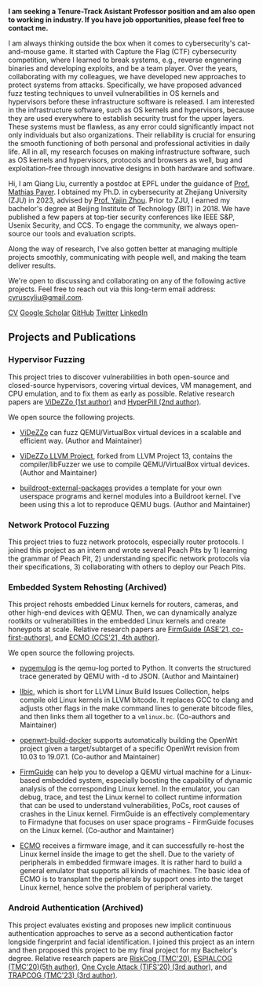 **I am seeking a Tenure-Track Asistant Professor position and am
also open to working in industry. If you have job opportunities, please feel
free to contact me.**

I am always thinking outside the box when it comes to cybersecurity's
cat-and-mouse game. It started with Capture the Flag (CTF) cybersecurity
competition, where I learned to break systems, e.g., reverse engenering binaries
and developing exploits, and be a team player. Over the years, collaborating
with my colleagues, we have developed new approaches to protect systems from
attacks. Specifically, we have proposed advanced fuzz testing techniques to
unveil vulnerabilities in OS kernels and hypervisors before these infrastructure
software is released.  I am interested in the infrastructure software, such as
OS kernels and hypervisors, because they are used everywhere to establish
security trust for the upper layers. These systems must be flawless, as any
error could significantly impact not only individuals but also organizations.
Their reliability is crucial for ensuring the smooth functioning of both
personal and professional activities in daily life. All in all, my research
focuses on making infrastructure software, such as OS kernels and hypervisors,
protocols and browsers as well, bug and exploitation-free through innovative
designs in both hardware and software.

Hi, I am Qiang Liu, currently a postdoc at EPFL under the guidance of [Prof.
Mathias Payer](https://nebelwelt.net/). I obtained my Ph.D. in cybersecurity at
Zhejiang University (ZJU) in 2023, advised by [Prof. Yajin
Zhou](https://yajin.org/). Prior to ZJU, I earned my bachelor's degree at
Beijing Institute of Technology (BIT) in 2018.  We have published a few papers
at top-tier security conferences like IEEE S&P, Usenix Security, and CCS.  To
engage the community, we always open-source our tools and evaluation scripts.

Along the way of research, I've also gotten better at managing multiple projects
smoothly, communicating with people well, and making the team deliver results.

We're open to discussing and collaborating on any of the following active
projects. Feel free to reach out via this long-term email address:
<cyruscyliu@gmail.com>.

[CV](./Qiang_s_CV.pdf)
[Google Scholar](https://scholar.google.com/citations?user=fa1uB2sAAAAJ&hl=en)
[GitHub](https://github.com/cyruscyliu)
[Twitter](https://www.twitter.com/qiangliu717)
[LinkedIn](https://www.linkedin.com/in/qiang-liu-7a3b50270/)

## Projects and Publications

### Hypervisor Fuzzing

This project tries to discover vulnerabilities in both open-source and
closed-source hypervisors, covering virtual devices, VM management, and CPU
emulation, and to fix them as early as possible. Relative research papers are
[ViDeZZo (1st author)](./papers/videzzo-sp23.pdf) and [HyperPill (2nd
author)](./papers/hyperpill-sec24.pdf).

We open source the following projects.

+ [ViDeZZo](https://github.com/HexHive/videzzo) can fuzz QEMU/VirtualBox virtual
devices in a scalable and efficient way. (Author and Maintainer)

+ [ViDeZZo LLVM Project](https://github.com/cyruscyliu/videzzo-llvm-project),
forked from LLVM Project 13, contains the compiler/libFuzzer we use to compile
QEMU/VirtualBox virtual devices. (Author and Maintainer)

+ [buildroot-external-packages](https://github.com/cyruscyliu/buildroot-external-packages)
provides a template for your own userspace programs and kernel modules into a
Buildroot kernel. I've been using this a lot to reproduce QEMU bugs. (Author and Maintainer)

### Network Protocol Fuzzing

This project tries to fuzz network protocols, especially router protocols. I
joined this project as an intern and wrote several Peach Pits by 1) learning the
grammar of Peach Pit, 2) understanding specific network protocols via their
specifications, 3) collaborating with others to deploy our Peach Pits.

### Embedded System Rehosting (Archived)

This project rehosts embedded Linux kernels for routers, cameras, and other
high-end devices with QEMU. Then, we can dynamically analyze rootkits or
vulnerabilities in the embedded Linux kernels and create honeypots at scale.
Relative research papers are [FirmGuide (ASE'21,
co-first-authors)](./papers/firmguide-ase21.pdf), and [ECMO (CCS'21, 4th
author)](./papers/ecmo-ccs21.pdf).

We open source the following projects.

+ [pyqemulog](https://github.com/cyruscyliu/pyqemulog) is the qemu-log ported to
Python. It converts the structured trace generated by QEMU with -d to JSON.
(Author and Maintainer)

+ [llbic](https://github.com/cyruscyliu/llbic), which is short for LLVM Linux
Build Issues Collection, helps compile old Linux kernels in LLVM bitcode. It
replaces GCC to clang and adjusts other flags in the make command lines to
generate bitcode files, and then links them all together to a `vmlinux.bc`.
(Co-authors and Maintainer)

+ [openwrt-build-docker](https://github.com/cyruscyliu/openwrt-build-docker)
supports automatically building the OpenWrt project given a target/subtarget of
a specific OpenWrt revision from 10.03 to 19.07.1. (Co-author and Maintainer)

+ [FirmGuide](https://github.com/cyruscyliu/firmguide) can help you to develop a
QEMU virtual machine for a Linux-based embedded system, especially boosting the
capability of dynamic analysis of the corresponding Linux kernel. In the
emulator, you can debug, trace, and test the Linux kernel to collect runtime
information that can be used to understand vulnerabilities, PoCs, root causes of
crashes in the Linux kernel. FirmGuide is an effectively complementary to
Firmadyne that focuses on user space programs - FirmGuide focuses on the Linux
kernel. (Co-author and Maintainer)

+ [ECMO](https://github.com/valour01/ecmo) receives a firmware image, and it can
successfully re-host the Linux kernel inside the image to get the shell.  Due to
the variety of peripherals in embedded firmware images. It is rather hard to
build a general emulator that supports all kinds of machines. The basic idea of
ECMO is to transplant the peripherals by support ones into the target Linux
kernel, hence solve the problem of peripheral variety.


### Android Authentication (Archived)

This project evaluates existing and proposes new implicit continuous
authentication approaches to serve as a second authentication factor longside
fingerprint and facial identification. I joined this project as an intern and
then proposed this project to be my final project for my Bachelor's degree.
Relative research papers are [RiskCog (TMC'20)](./papers/riskcog-tmc20.pdf),
[ESPIALCOG (TMC'20)(5th author)](./papers/espialcog-tmc20.pdf), [One Cycle
Attack (TIFS'20) (3rd author)](./papers/one-cycle-attack-tifs20.pdf), and
[TRAPCOG (TMC'23) (3rd author)](./papers/trapcog-tmc23.pdf).

